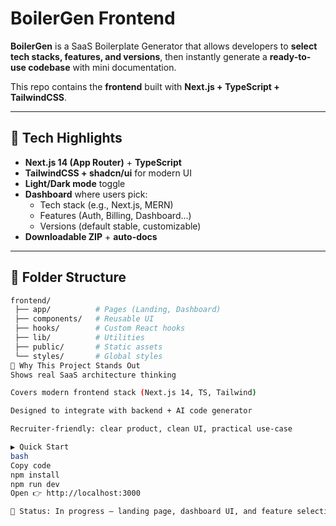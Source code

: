 # BoilerGen Frontend

**BoilerGen** is a SaaS Boilerplate Generator that allows developers to **select tech stacks, features, and versions**, then instantly generate a **ready-to-use codebase** with mini documentation.

This repo contains the **frontend** built with **Next.js + TypeScript + TailwindCSS**.

---

## 🚀 Tech Highlights

- **Next.js 14 (App Router)** + **TypeScript**
- **TailwindCSS + shadcn/ui** for modern UI
- **Light/Dark mode** toggle
- **Dashboard** where users pick:
  - Tech stack (e.g., Next.js, MERN)
  - Features (Auth, Billing, Dashboard…)
  - Versions (default stable, customizable)
- **Downloadable ZIP** + **auto-docs**

---

## 📂 Folder Structure

```bash
frontend/
 ├── app/          # Pages (Landing, Dashboard)
 ├── components/   # Reusable UI
 ├── hooks/        # Custom React hooks
 ├── lib/          # Utilities
 ├── public/       # Static assets
 └── styles/       # Global styles
🔑 Why This Project Stands Out
Shows real SaaS architecture thinking

Covers modern frontend stack (Next.js 14, TS, Tailwind)

Designed to integrate with backend + AI code generator

Recruiter-friendly: clear product, clean UI, practical use-case

▶️ Quick Start
bash
Copy code
npm install
npm run dev
Open 👉 http://localhost:3000

📌 Status: In progress — landing page, dashboard UI, and feature selection flow.
```
